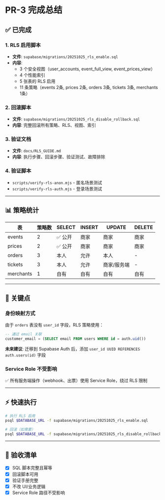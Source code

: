 # PR-3 完成总结

## ✅ 已完成

### 1. RLS 启用脚本
- **文件**: `supabase/migrations/20251025_rls_enable.sql`
- **内容**:
  - 3 个安全视图（user_accounts, event_full_view, event_prices_view）
  - 4 个性能索引
  - 5 张表的 RLS 启用
  - 11 条策略（events 2条, prices 2条, orders 3条, tickets 3条, merchants 1条）

### 2. 回滚脚本
- **文件**: `supabase/migrations/20251025_rls_disable_rollback.sql`
- **内容**: 完整回滚所有策略、RLS、视图、索引

### 3. 验证文档
- **文件**: `docs/RLS_GUIDE.md`
- **内容**: 执行步骤、回滚步骤、验证测试、故障排除

### 4. 验证脚本
- `scripts/verify-rls-anon.mjs` - 匿名场景测试
- `scripts/verify-rls-auth.mjs` - 登录场景测试

---

## 📊 策略统计

| 表 | 策略数 | SELECT | INSERT | UPDATE | DELETE |
|----|-------|--------|--------|--------|--------|
| events | 2 | ✅ 公开 | 商家 | 商家 | 商家 |
| prices | 2 | ✅ 公开 | 商家 | 商家 | 商家 |
| orders | 3 | 本人 | 允许 | 本人 | - |
| tickets | 3 | 本人 | 允许 | 商家/服务端 | - |
| merchants | 1 | 自有 | 自有 | 自有 | 自有 |

---

## 🔑 关键点

### 身份映射方式

由于 `orders` 表没有 `user_id` 字段，RLS 策略使用：

```sql
-- 通过 email 关联
customer_email = (SELECT email FROM users WHERE id = auth.uid())
```

**未来建议**: 迁移到 Supabase Auth 后，添加 `user_id UUID REFERENCES auth.users(id)` 字段

### Service Role 不受影响

✅ 所有服务端操作（webhook、出票）使用 Service Role，绕过 RLS 限制

---

## ⚡ 快速执行

```bash
# 执行 RLS 启用
psql $DATABASE_URL -f supabase/migrations/20251025_rls_enable.sql

# 回滚（如需要）
psql $DATABASE_URL -f supabase/migrations/20251025_rls_disable_rollback.sql
```

---

## 📝 验收清单

- [x] SQL 脚本完整且幂等
- [x] 回滚脚本可用
- [x] 验证手册完整
- [x] 不改 UI/业务逻辑
- [x] Service Role 路径不受影响
